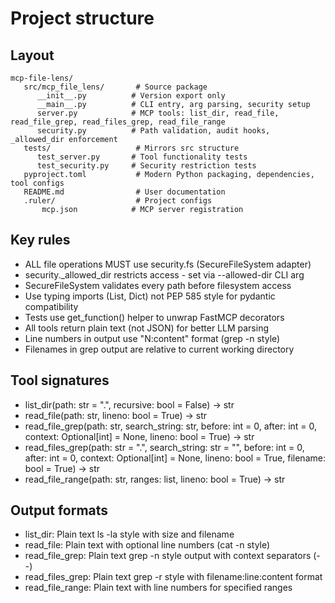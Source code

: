 # Project structure

## Layout
```
mcp-file-lens/
   src/mcp_file_lens/       # Source package
      __init__.py          # Version export only
      __main__.py          # CLI entry, arg parsing, security setup
      server.py            # MCP tools: list_dir, read_file, read_file_grep, read_files_grep, read_file_range
      security.py          # Path validation, audit hooks, _allowed_dir enforcement
   tests/                   # Mirrors src structure
      test_server.py       # Tool functionality tests
      test_security.py     # Security restriction tests
   pyproject.toml           # Modern Python packaging, dependencies, tool configs
   README.md                # User documentation
   .ruler/                  # Project configs
       mcp.json            # MCP server registration
```

## Key rules
- ALL file operations MUST use security.fs (SecureFileSystem adapter)
- security._allowed_dir restricts access - set via --allowed-dir CLI arg
- SecureFileSystem validates every path before filesystem access
- Use typing imports (List, Dict) not PEP 585 style for pydantic compatibility
- Tests use get_function() helper to unwrap FastMCP decorators
- All tools return plain text (not JSON) for better LLM parsing
- Line numbers in output use "N:content" format (grep -n style)
- Filenames in grep output are relative to current working directory

## Tool signatures
- list_dir(path: str = ".", recursive: bool = False) -> str
- read_file(path: str, lineno: bool = True) -> str
- read_file_grep(path: str, search_string: str, before: int = 0, after: int = 0, context: Optional[int] = None, lineno: bool = True) -> str
- read_files_grep(path: str = ".", search_string: str = "", before: int = 0, after: int = 0, context: Optional[int] = None, lineno: bool = True, filename: bool = True) -> str
- read_file_range(path: str, ranges: list, lineno: bool = True) -> str

## Output formats
- list_dir: Plain text ls -la style with size and filename
- read_file: Plain text with optional line numbers (cat -n style)
- read_file_grep: Plain text grep -n style output with context separators (--)
- read_files_grep: Plain text grep -r style with filename:line:content format
- read_file_range: Plain text with line numbers for specified ranges